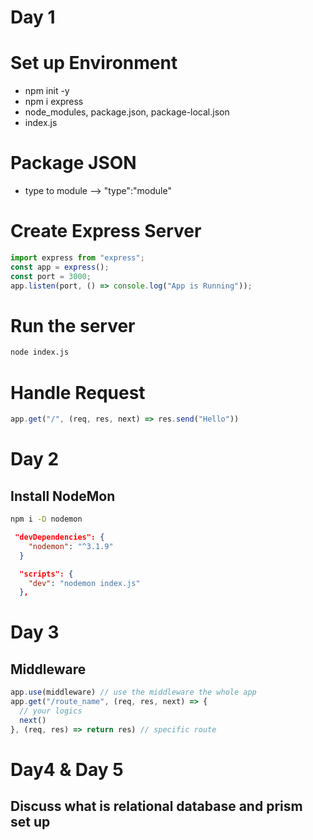 # Day 1

# Set up Environment

- npm init -y
- npm i express
- node_modules, package.json, package-local.json
- index.js

# Package JSON

- type to module --> "type":"module"

# Create Express Server

```javascript
import express from "express";
const app = express();
const port = 3000;
app.listen(port, () => console.log("App is Running"));
```

# Run the server

```bash
node index.js
```

# Handle Request

```javaScript
app.get("/", (req, res, next) => res.send("Hello"))
```

# Day 2

## Install NodeMon

```bash
npm i -D nodemon
```

```JSON
 "devDependencies": {
    "nodemon": "^3.1.9"
  }

  "scripts": {
    "dev": "nodemon index.js"
  },
```

# Day 3

## Middleware

```javascript
app.use(middleware) // use the middleware the whole app
app.get("/route_name", (req, res, next) => {
  // your logics
  next()
}, (req, res) => return res) // specific route
```

# Day4 & Day 5

## Discuss what is relational database and prism set up